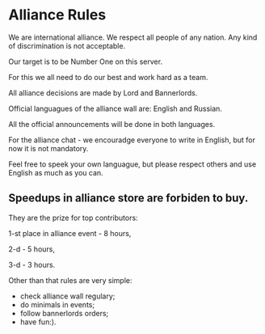 #  Alliance Rules

We are international alliance. We respect all people of any nation.
Any kind of discrimination is not acceptable. 

Our target is to be Number One on this server.

For this we all need to do our best and work hard as a team.

All alliance decisions are made by Lord and Bannerlords.

Official languagues of the alliance wall are: English and Russian. 

All the official announcements will be done in both languages.

For the alliance chat  - we encouradge everyone to write in English, but for now it is not mandatory.

Feel free to speek your own languague, but please respect others and use English as much as you can. 

## Speedups in alliance store are forbiden to buy.
They are the prize for top contributors:

1-st place in alliance event - 8 hours,

2-d - 5 hours,

3-d - 3 hours.

Other than that rules are very simple:

- check alliance wall regulary;
- do minimals in events;
- follow bannerlords orders;
- have fun:).
 
 
 
 
